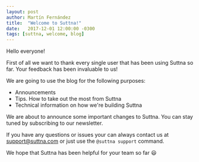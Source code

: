 ```yaml
---
layout: post
author: Martín Fernández
title:  "Welcome to Suttna!"
date:   2017-12-01 12:00:00 -0300
tags: [suttna, welcome, blog]
---
```

Hello everyone!

First of all we want to thank every single user that has been using Suttna so far. Your feedback has been invaluable to us!

We are going to use the blog for the following purposes:

- Announcements
- Tips. How to take out the most from Suttna
- Technical information on how we're building Suttna

We are about to announce some important changes to Suttna. You can stay tuned by subscribing to our newsletter.

If you have any questions or issues your can always contact us at [support@suttna.com](mailto:support@suttna.com) or just use the `@suttna support` command.

We hope that Suttna has been helpful for your team so far 😃
